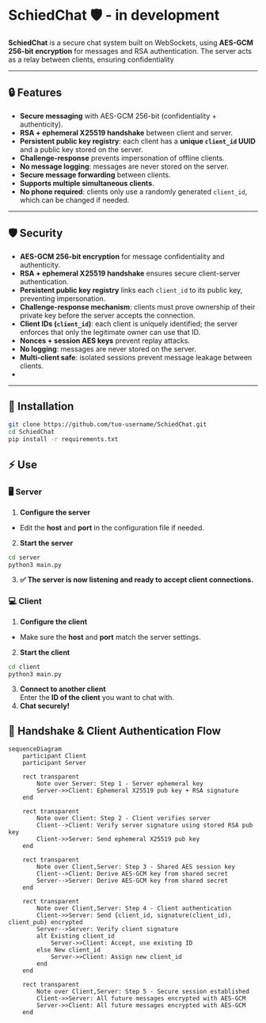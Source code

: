 # SchiedChat 🛡️ - in development
**SchiedChat** is a secure chat system built on WebSockets, using **AES-GCM 256-bit encryption** for messages and RSA authentication. The server acts as a relay between clients, ensuring confidentiality  

---

## 🔒 Features

- **Secure messaging** with AES-GCM 256-bit (confidentiality + authenticity).  
- **RSA + ephemeral X25519 handshake** between client and server.  
- **Persistent public key registry**: each client has a **unique `client_id` UUID** and a public key stored on the server.  
- **Challenge-response** prevents impersonation of offline clients.  
- **No message logging**: messages are never stored on the server.  
- **Secure message forwarding** between clients.  
- **Supports multiple simultaneous clients**.  
- **No phone required**: clients only use a randomly generated `client_id`, which can be changed if needed.

---

## 🛡️ Security
- **AES-GCM 256-bit encryption** for message confidentiality and authenticity.  
- **RSA + ephemeral X25519 handshake** ensures secure client-server authentication.  
- **Persistent public key registry** links each `client_id` to its public key, preventing impersonation.  
- **Challenge-response mechanism**: clients must prove ownership of their private key before the server accepts the connection.  
- **Client IDs (`client_id`)**: each client is uniquely identified; the server enforces that only the legitimate owner can use that ID.  
- **Nonces + session AES keys** prevent replay attacks.  
- **No logging**: messages are never stored on the server.  
- **Multi-client safe**: isolated sessions prevent message leakage between clients.
- 
---

## 🚀 Installation
```bash
git clone https://github.com/tuo-username/SchiedChat.git
cd SchiedChat
pip install -r requirements.txt
```



## ⚡ Use
### 🖥️ Server
1. **Configure the server**  
- Edit the **host** and **port** in the configuration file if needed.

2. **Start the server**  
```bash
cd server
python3 main.py
```
3. **✅ The server is now listening and ready to accept client connections.**

### 💻 Client
1. **Configure the client**  
- Make sure the **host** and **port** match the server settings.
2. **Start the client**  
```bash
cd client
python3 main.py
```
3. **Connect to another client**  
 Enter the **ID of the client** you want to chat with.
4. **Chat securely!**  


## 🔑 Handshake & Client Authentication Flow

```mermaid
sequenceDiagram
    participant Client
    participant Server

    rect transparent
        Note over Server: Step 1 - Server ephemeral key
        Server->>Client: Ephemeral X25519 pub key + RSA signature
    end

    rect transparent
        Note over Client: Step 2 - Client verifies server
        Client-->Client: Verify server signature using stored RSA pub key
        Client->>Server: Send ephemeral X25519 pub key
    end

    rect transparent
        Note over Client,Server: Step 3 - Shared AES session key
        Client-->Client: Derive AES-GCM key from shared secret
        Server-->Server: Derive AES-GCM key from shared secret
    end

    rect transparent
        Note over Client,Server: Step 4 - Client authentication
        Client->>Server: Send {client_id, signature(client_id), client_pub} encrypted
        Server-->Server: Verify client signature
        alt Existing client_id
            Server->>Client: Accept, use existing ID
        else New client_id
            Server->>Client: Assign new client_id
        end
    end

    rect transparent
        Note over Client,Server: Step 5 - Secure session established
        Client->>Server: All future messages encrypted with AES-GCM
        Server->>Client: All future messages encrypted with AES-GCM
    end
```
